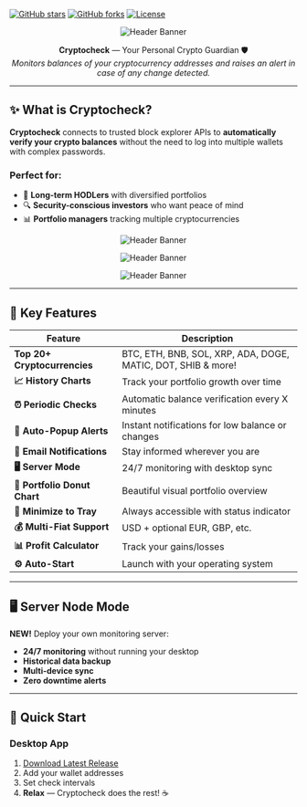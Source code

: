 [![GitHub stars](https://img.shields.io/github/stars/username/cryptocheck?style=social)](https://github.com/fallenangel46-web/cryptochek/stargazers)
[![GitHub forks](https://img.shields.io/github/forks/username/cryptocheck?style=social)](https://github.com/fallenangel46-web/cryptochek/forks)
[![License](https://img.shields.io/github/license/username/cryptocheck)](https://github.com/fallenangel46-web/cryptochek/blob/main/LICENSE)


<div align="center">
  


![Header Banner](https://i.ibb.co/60VHpJNZ/1.jpg)



**Cryptocheck** — Your Personal Crypto Guardian 🛡️  
*Monitors balances of your cryptocurrency addresses and raises an alert in case of any change detected.*

</div>

---

## ✨ **What is Cryptocheck?**



**Cryptocheck** connects to trusted block explorer APIs to **automatically verify your crypto balances** without the need to log into multiple wallets with complex passwords.

### **Perfect for:**
- 🏦 **Long-term HODLers** with diversified portfolios
- 🔍 **Security-conscious investors** who want peace of mind
- 📊 **Portfolio managers** tracking multiple cryptocurrencies

<div align="center">

![Header Banner](https://i.ibb.co/gp759QL/2.jpg)

![Header Banner](https://i.ibb.co/8n2ZN5tj/3.jpg)

![Header Banner](https://i.ibb.co/gZtmCpx2/4.jpg)

</div>

---

## 🚀 **Key Features**

<div align="center">

| Feature | Description |
|---------|-------------|
| **Top 20+ Cryptocurrencies** | BTC, ETH, BNB, SOL, XRP, ADA, DOGE, MATIC, DOT, SHIB & more! |
| **📈 History Charts** | Track your portfolio growth over time |
| **⏰ Periodic Checks** | Automatic balance verification every X minutes |
| **🔔 Auto-Popup Alerts** | Instant notifications for low balance or changes |
| **📧 Email Notifications** | Stay informed wherever you are |
| **🖥️ Server Mode** | 24/7 monitoring with desktop sync |
| **🍩 Portfolio Donut Chart** | Beautiful visual portfolio overview |
| **📱 Minimize to Tray** | Always accessible with status indicator |
| **💰 Multi-Fiat Support** | USD + optional EUR, GBP, etc. |
| **📊 Profit Calculator** | Track your gains/losses |
| **⚙️ Auto-Start** | Launch with your operating system |

</div>

---


## 🖥️ **Server Node Mode** 

**NEW!** Deploy your own monitoring server:

- **24/7 monitoring** without running your desktop
- **Historical data backup**
- **Multi-device sync**
- **Zero downtime alerts**

---

## 🎯 **Quick Start**

### **Desktop App**
1. [Download Latest Release](https://github.com/username/cryptocheck/releases/latest)
2. Add your wallet addresses
3. Set check intervals
4. **Relax** — Cryptocheck does the rest! ☕






